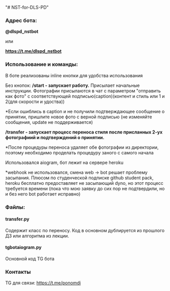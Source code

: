 "# NST-for-DLS-PD" 

### Адрес бота:

**@dlspd_nstbot** 

или

**https://t.me/dlspd_nstbot**

### Использование и команды:

В боте реализованы inline кнопки для удобства использования

Без кнопок: **/start - запускает работу.** Присылает начальные инструкции. Фотографии присылаются в чат с параметром "отправить как фото" с соответствующей подписью(caption)(контент и стиль или 1 и 2(для скорости и удоства))

*Если ошиблись в caption и не получили подтверждающее сообщение о принятии, пришлите новое фото с верной подписью (не изменяйте сообщения, update не поддерживается)

**/transfer - запускает процесс переноса стиля после присланных 2-ух фотографиий и подтверждений о принятии.**

*После процедуры переноса удаляет обе фотографии из директории, поэтому необходимо проделать процедуру заного с самого начала

Использовался aiogram, бот лежит на сервере heroku

*webhook не использовался, смена web -> bot решает проблему засыпания. Плюсом по студенческой подписке github student pack, heroku бесплатно предоставляет не засыпающий dyno, но этот процесс требуется времени (пока что мою заявку до сих пор не подтвердили, но и без него bot работает исправно)

### Файлы:
#### transfer.py
Содержит класс по переносу. Код в основном дублируется из прошлого ДЗ или алгоритма из лекции.
#### tgbotaiogram.py
Основной код TG бота
### Контакты

TG для связи: https://t.me/ponomdi
